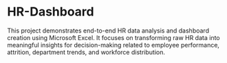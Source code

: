 # HR-Dashboard
This project demonstrates end-to-end HR data analysis and dashboard creation using Microsoft Excel. It focuses on transforming raw HR data into meaningful insights for decision-making related to employee performance, attrition, department trends, and workforce distribution.
